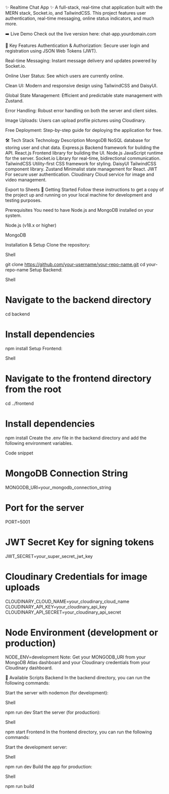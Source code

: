 

✨ Realtime Chat App ✨
A full-stack, real-time chat application built with the MERN stack, Socket.io, and TailwindCSS. This project features user authentication, real-time messaging, online status indicators, and much more.

➡️ Live Demo
Check out the live version here: chat-app.yourdomain.com

🌟 Key Features
Authentication & Authorization: Secure user login and registration using JSON Web Tokens (JWT).

Real-time Messaging: Instant message delivery and updates powered by Socket.io.

Online User Status: See which users are currently online.

Clean UI: Modern and responsive design using TailwindCSS and DaisyUI.

Global State Management: Efficient and predictable state management with Zustand.

Error Handling: Robust error handling on both the server and client sides.

Image Uploads: Users can upload profile pictures using Cloudinary.

Free Deployment: Step-by-step guide for deploying the application for free.

🛠️ Tech Stack
Technology	Description
MongoDB	NoSQL database for storing user and chat data.
Express.js	Backend framework for building the API.
React.js	Frontend library for building the UI.
Node.js	JavaScript runtime for the server.
Socket.io	Library for real-time, bidirectional communication.
TailwindCSS	Utility-first CSS framework for styling.
DaisyUI	TailwindCSS component library.
Zustand	Minimalist state management for React.
JWT	For secure user authentication.
Cloudinary	Cloud service for image and video management.

Export to Sheets
🚀 Getting Started
Follow these instructions to get a copy of the project up and running on your local machine for development and testing purposes.

Prerequisites
You need to have Node.js and MongoDB installed on your system.

Node.js (v18.x or higher)

MongoDB

Installation & Setup
Clone the repository:

Shell

git clone https://github.com/your-username/your-repo-name.git
cd your-repo-name
Setup Backend:

Shell

# Navigate to the backend directory
cd backend

# Install dependencies
npm install
Setup Frontend:

Shell

# Navigate to the frontend directory from the root
cd ../frontend

# Install dependencies
npm install
Create the .env file in the backend directory and add the following environment variables.

Code snippet

# MongoDB Connection String
MONGODB_URI=your_mongodb_connection_string

# Port for the server
PORT=5001

# JWT Secret Key for signing tokens
JWT_SECRET=your_super_secret_jwt_key

# Cloudinary Credentials for image uploads
CLOUDINARY_CLOUD_NAME=your_cloudinary_cloud_name
CLOUDINARY_API_KEY=your_cloudinary_api_key
CLOUDINARY_API_SECRET=your_cloudinary_api_secret

# Node Environment (development or production)
NODE_ENV=development
Note: Get your MONGODB_URI from your MongoDB Atlas dashboard and your Cloudinary credentials from your Cloudinary dashboard.

📜 Available Scripts
Backend
In the backend directory, you can run the following commands:

Start the server with nodemon (for development):

Shell

npm run dev
Start the server (for production):

Shell

npm start
Frontend
In the frontend directory, you can run the following commands:

Start the development server:

Shell

npm run dev
Build the app for production:

Shell

npm run build
